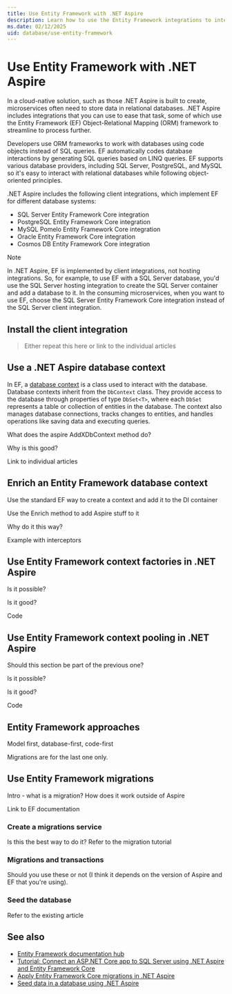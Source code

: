 ```yaml
---
title: Use Entity Framework with .NET Aspire
description: Learn how to use the Entity Framework integrations to interact with a database from code in a .NET Aspire solution.
ms.date: 02/12/2025
uid: database/use-entity-framework
---
```


# Use Entity Framework with .NET Aspire

In a cloud-native solution, such as those .NET Aspire is built to create, microservices often need to store data in relational databases. .NET Aspire includes integrations that you can use to ease that task, some of which use the Entity Framework (EF) Object-Relational Mapping (ORM) framework to streamline to process further.

Developers use ORM frameworks to work with databases using code objects instead of SQL queries. EF automatically codes database interactions by generating SQL queries based on LINQ queries. EF supports various database providers, including SQL Server, PostgreSQL, and MySQL so it's easy to interact with relational databases while following object-oriented principles.

.NET Aspire includes the following client integrations, which implement EF for different database systems:

- SQL Server Entity Framework Core integration
- PostgreSQL Entity Framework Core integration
- MySQL Pomelo Entity Framework Core integration
- Oracle Entity Framework Core integration
- Cosmos DB Entity Framework Core integration

> [!NOTE]
> In .NET Aspire, EF is implemented by client integrations, not hosting integrations. So, for example, to use EF with a SQL Server database, you'd use the SQL Server hosting integration to create the SQL Server container and add a database to it. In the consuming microservices, when you want to use EF, choose the SQL Server Entity Framework Core integration instead of the SQL Server client integration.

## Install the client integration

> Either repeat this here or link to the individual articles

## Use a .NET Aspire database context

In EF, a [database context](/ef/core/dbcontext-configuration/) is a class used to interact with the database. Database contexts inherit from the `DbContext` class. They provide access to the database through properties of type `DbSet<T>`, where each `DbSet` represents a table or collection of entities in the database. The context also manages database connections, tracks changes to entities, and handles operations like saving data and executing queries.


What does the aspire AddXDbContext method do?

Why is this good?

Link to individual articles

## Enrich an Entity Framework database context

Use the standard EF way to create a context and add it to the DI container

Use the Enrich method to add Aspire stuff to it

Why do it this way?

Example with interceptors

## Use Entity Framework context factories in .NET Aspire

Is it possible?

Is it good?

Code

## Use Entity Framework context pooling in .NET Aspire

Should this section be part of the previous one?

Is it possible?

Is it good?

Code

## Entity Framework approaches

Model first, database-first, code-first

Migrations are for the last one only.

## Use Entity Framework migrations

Intro - what is a migration? How does it work outside of Aspire

Link to EF documentation

### Create a migrations service

Is this the best way to do it? Refer to the migration tutorial

### Migrations and transactions

Should you use these or not (I think it depends on the version of Aspire and EF that you're using).

### Seed the database

Refer to the existing article

## See also

- [Entity Framework documentation hub](/ef)
- [Tutorial: Connect an ASP.NET Core app to SQL Server using .NET Aspire and Entity Framework Core](/dotnet/aspire/database/sql-server-integrations)
- [Apply Entity Framework Core migrations in .NET Aspire](/dotnet/aspire/database/ef-core-migrations)
- [Seed data in a database using .NET Aspire](/aspire/database/seed-database-data)
